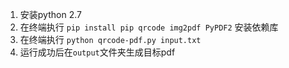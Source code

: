1. 安装python 2.7
2. 在终端执行 `pip install pip qrcode img2pdf PyPDF2` 安装依赖库
3. 在终端执行 `python qrcode-pdf.py input.txt`
4. 运行成功后在`output`文件夹生成目标pdf
